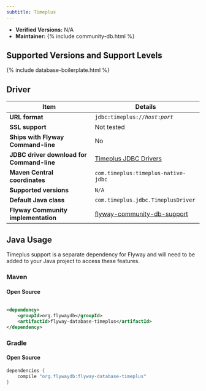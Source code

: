 ```yaml
---
subtitle: Timeplus
---
```


- **Verified Versions:** N/A
- **Maintainer:** {% include community-db.html %}

## Supported Versions and Support Levels

{% include database-boilerplate.html %}

## Driver

| Item                                | Details                                                                                                         |
| ----------------------------------- |-----------------------------------------------------------------------------------------------------------------|
| **URL format**                      | <code>jdbc:timeplus://<i>host</i>:<i>port</i></code>                                                            |
| **SSL support**                     | Not tested                                                                                                      |
| **Ships with Flyway Command-line**  | No                                                                                                              |
| **JDBC driver download for Command-line** | [Timeplus JDBC Drivers](https://docs.timeplus.com/jdbc)                                                   |
| **Maven Central coordinates**       | `com.timeplus:timeplus-native-jdbc`                                                                             |
| **Supported versions**              | `N/A`                                                                                                           |
| **Default Java class**              | `com.timeplus.jdbc.TimeplusDriver`                                                                              |
| **Flyway Community implementation** | [flyway-community-db-support](https://github.com/flyway/flyway-community-db-support/tree/main/flyway-database-timeplus) |


## Java Usage

Timeplus support is a separate dependency for Flyway and will need to be added to your Java project to access these features.

### Maven

#### Open Source

```xml

<dependency>
    <groupId>org.flywaydb</groupId>
    <artifactId>flyway-database-timeplus</artifactId>
</dependency>
```

### Gradle

#### Open Source

```groovy
dependencies {
    compile "org.flywaydb:flyway-database-timeplus"
}
```
